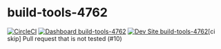 # build-tools-4762

[![CircleCI](https://circleci.com/gh/pantheon-ci-bot/build-tools-4762.svg?style=shield)](https://circleci.com/gh/pantheon-ci-bot/build-tools-4762)
[![Dashboard build-tools-4762](https://img.shields.io/badge/dashboard-build_tools_4762-yellow.svg)](https://dashboard.pantheon.io/sites/b7e9f470-2708-47e7-81ac-680b34e73be6#dev/code)
[![Dev Site build-tools-4762](https://img.shields.io/badge/site-build_tools_4762-blue.svg)](http://dev-build-tools-4762.pantheonsite.io/)[ci skip] Pull request that is not tested (#10)
